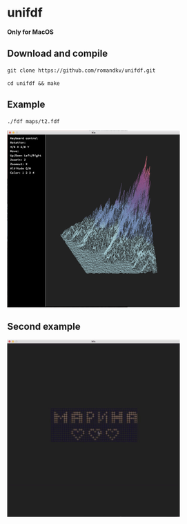 # unifdf

<b>Only for MacOS</b>

## Download and compile
```
git clone https://github.com/romandkv/unifdf.git
```
```
cd unifdf && make
```
## Example

```
./fdf maps/t2.fdf
```
<img src="images/fdf.png" width="400px">

## Second example
<img src = "images/fdfgif.gif" width="400px">

